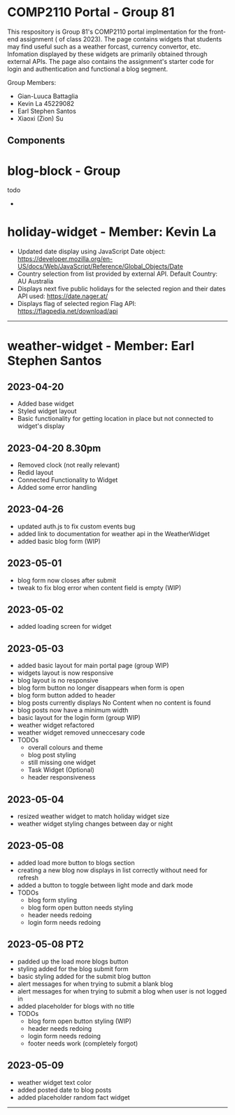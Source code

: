 # COMP2110 Portal - Group 81

This respository is Group 81's COMP2110 portal implmentation for the front-end assignment ( of class 2023). The page contains widgets that students may find useful such as a weather forcast, currency convertor, etc. Infomation displayed by these widgets are primarily obtained through external APIs. The page also contains the assignment's starter code for login and authentication and functional a blog segment.

Group Members:

- Gian-Luuca Battaglia
- Kevin La 45229082
- Earl Stephen Santos
- Xiaoxi (Zion) Su

## Components

# blog-block - Group

todo

-

# holiday-widget - Member: Kevin La

- Updated date display using JavaScript Date object:
  https://developer.mozilla.org/en-US/docs/Web/JavaScript/Reference/Global_Objects/Date
- Country selection from list provided by external API. Default Country: AU Australia
- Displays next five public holidays for the selected region and their dates
  API used: https://date.nager.at/
- Displays flag of selected region
  Flag API: https://flagpedia.net/download/api

---

# weather-widget - Member: Earl Stephen Santos

## 2023-04-20

- Added base widget
- Styled widget layout
- Basic functionality for getting location in place but not connected to widget's display

## 2023-04-20 8.30pm

- Removed clock (not really relevant)
- Redid layout
- Connected Functionality to Widget
- Added some error handling

## 2023-04-26

- updated auth.js to fix custom events bug
- added link to documentation for weather api in the WeatherWidget
- added basic blog form (WIP)

## 2023-05-01

- blog form now closes after submit
- tweak to fix blog error when content field is empty (WIP)

## 2023-05-02

- added loading screen for widget

## 2023-05-03

- added basic layout for main portal page (group WIP)
- widgets layout is now responsive
- blog layout is no responsive
- blog form button no longer disappears when form is open
- blog form button added to header
- blog posts currently displays No Content when no content is found
- blog posts now have a minimum width
- basic layout for the login form (group WIP)
- weather widget refactored
- weather widget removed unneccesary code
- TODOs
  - overall colours and theme
  - blog post styling
  - still missing one widget
  - Task Widget (Optional)
  - header responsiveness

## 2023-05-04

- resized weather widget to match holiday widget size
- weather widget styling changes between day or night

## 2023-05-08

- added load more button to blogs section
- creating a new blog now displays in list correctly without need for refresh
- added a button to toggle between light mode and dark mode
- TODOs
  - blog form styling
  - blog form open button needs styling
  - header needs redoing
  - login form needs redoing

## 2023-05-08 PT2

- padded up the load more blogs button
- styling added for the blog submit form
- basic styling added for the submit blog button
- alert messages for when trying to submit a blank blog
- alert messages for when trying to submit a blog when user is not logged in
- added placeholder for blogs with no title
- TODOs
  - blog form open button styling (WIP)
  - header needs redoing
  - login form needs redoing
  - footer needs work (completely forgot)

## 2023-05-09

- weather widget text color
- added posted date to blog posts
- added placeholder random fact widget

---
